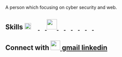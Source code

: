 A person which focusing on cyber security and web.

<h2 align='left'>
  Skills <img src = "https://camo.githubusercontent.com/beb64ff21c883e318e4f5db5231c2ba4175705bea1c9249e82a41ab375db4f75/68747470733a2f2f6d65646961322e67697068792e636f6d2f6d656469612f51737347456d706b79454f684243623765312f67697068792e6769663f6369643d656366303565343761306e336769316266716e74716d6f62386739616964316f796a327772336473336d67373030626c267269643d67697068792e676966" width = 20px>
  <a href= https://github.com/tburakdirlik?tab=repositories&q=&type=&language=python&sort= > <img width ='17px' src ='https://raw.githubusercontent.com/rahulbanerjee26/githubAboutMeGenerator/main/icons/python.svg'> </a>
<a href= https://github.com/tburakdirlik?tab=repositories&q=&type=&language=c&sort= > <img width ='17px' src ='https://raw.githubusercontent.com/rahulbanerjee26/githubAboutMeGenerator/main/icons/c.svg'> </a><a href= https://github.com/tburakdirlik?tab=repositories&q=&type=&language=java&sort= > <img width ='32px' src ='https://raw.githubusercontent.com/rahulbanerjee26/githubAboutMeGenerator/main/icons/java.svg'> </a>
<a href= https://github.com/tburakdirlik?tab=repositories&q=&type=&language=html&sort= > <img width ='17px' src ='https://raw.githubusercontent.com/rahulbanerjee26/githubAboutMeGenerator/main/icons/html.svg'> </a>
<a href= https://github.com/tburakdirlik?tab=repositories&q=&type=&language=css&sort= > <img width ='17px' src ='https://raw.githubusercontent.com/rahulbanerjee26/githubAboutMeGenerator/main/icons/css.svg'> </a>
<a href= https://github.com/tburakdirlik?tab=repositories&q=&type=&language=javascript&sort= > <img width ='17px' src ='https://raw.githubusercontent.com/rahulbanerjee26/githubAboutMeGenerator/main/icons/javascript.svg'> </a>
<a href= https://github.com/tburakdirlik?tab=repositories&q=&type=&language=linux&sort= > <img width ='17px' src ='https://raw.githubusercontent.com/rahulbanerjee26/githubAboutMeGenerator/main/icons/linux.svg'> </a>
<a href= https://github.com/tburakdirlik?tab=repositories&q=&type=&language=docker&sort= > <img width ='17px' src ='https://raw.githubusercontent.com/rahulbanerjee26/githubAboutMeGenerator/main/icons/docker.svg'> </a>
<a href= https://github.com/tburakdirlik?tab=repositories&q=&type=&language=spring&sort= > <img width ='17px' src ='https://raw.githubusercontent.com/rahulbanerjee26/githubAboutMeGenerator/main/icons/spring.svg'> </a>


</h2>

<h2 align= 'left'>Connect with <img src='https://s4.gifyu.com/images/handshake.gif' width = 30px><a href="mailto:tburakdirlik@gmail.com"><strong> gmail </strong></a>
<a href="https://www.linkedin.com/in/tburakdirlik/"><strong> linkedin </strong></a></a>
